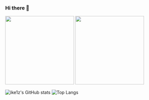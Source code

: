 ### Hi there 👋

<img src="https://github-readme-stats.vercel.app/api?username=ike1z&count_private=true&show_icons=true&theme=vue-dark" height="220"> <img src="https://github-readme-stats.vercel.app/api/top-langs/?username=ike1z&hide=html&count_private=true&layout=donut" height="220">

![ike1z's GitHub stats](https://github-readme-stats.vercel.app/api?username=ike1z&count_private=true&show_icons=true&theme=vue-dark)
![Top Langs](https://github-readme-stats.vercel.app/api/top-langs/?username=ike1z&hide=html&count_private=true&layout=donut)
